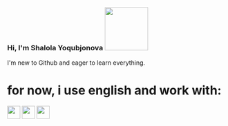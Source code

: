 ### Hi, I'm Shalola Yoqubjonova <img src="https://media2.giphy.com/media/gM5qFksULw54NMWyry/giphy.gif?cid=ecf05e477mpmm8i6q49kmw9npj8z3ltb95358v6yz7dasvao&ep=v1_stickers_search&rid=giphy.gif&ct=s" width="100px">
I'm new to Github and eager to learn everything.<br>
<h1>for now, i use english and work with:</h1>

<img src="https://www.w3.org/html/logo/downloads/HTML5_1Color_Black.png" height="30px">
<img src="https://cdn.freebiesupply.com/logos/large/2x/css3-logo-png-transparent.png" height="30px">
<img src="https://1000logos.net/wp-content/uploads/2020/09/JavaScript-Logo.png" height="30px">
